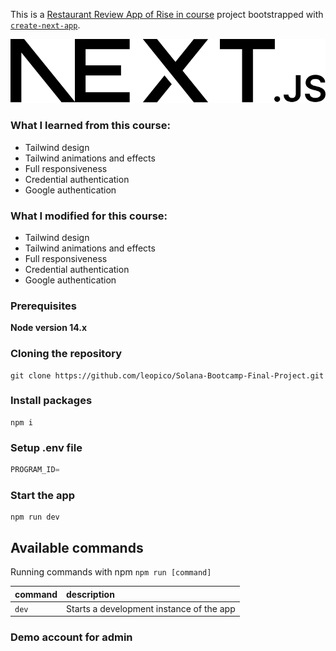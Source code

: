 This is a [Restaurant Review App of Rise in course](https://leopico-blogapp.vercel.app/) project bootstrapped with [`create-next-app`](https://github.com/vercel/next.js/tree/canary/packages/create-next-app).

![Mind map for LPC-Blogapp](./public/next.svg)

### What I learned from this course:

- Tailwind design
- Tailwind animations and effects
- Full responsiveness
- Credential authentication
- Google authentication

### What I modified for this course:

- Tailwind design
- Tailwind animations and effects
- Full responsiveness
- Credential authentication
- Google authentication

### Prerequisites

**Node version 14.x**

### Cloning the repository

```shell
git clone https://github.com/leopico/Solana-Bootcamp-Final-Project.git
```

### Install packages

```shell
npm i
```

### Setup .env file

```js
PROGRAM_ID=
```

### Start the app

```shell
npm run dev
```

## Available commands

Running commands with npm `npm run [command]`

| command | description                              |
| :------ | :--------------------------------------- |
| `dev`   | Starts a development instance of the app |

### Demo account for admin
